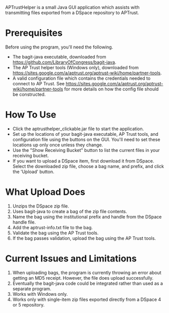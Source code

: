 APTrustHelper is a small Java GUI application which assists with transmitting files exported from a DSpace repository to APTrust.

Prerequisites
=============
Before using the program, you'll need the following.
* The bagit-java executable, downloaded from https://github.com/LibraryOfCongress/bagit-java.
* The AP Trust helper tools (Windows only), downloaded from https://sites.google.com/a/aptrust.org/aptrust-wiki/home/partner-tools.
* A valid configuration file which contains the credentials needed to connect to AP Trust. See https://sites.google.com/a/aptrust.org/aptrust-wiki/home/partner-tools for more details on how the config file should be constructed.

How To Use
==========
* Click the aptrusthelper_clickable.jar file to start the application.
* Set up the locations of your bagit-java executable, AP Trust tools, and configuration file using the buttons on the GUI. You'll need to set these locations up only once unless they change.
* Use the "Show Receiving Bucket" button to list the current files in your receiving bucket.
* If you want to upload a DSpace item, first download it from DSpace. Select the downloaded zip file, choose a bag name, and prefix, and click the 'Upload' button.

What Upload Does
================
1. Unzips the DSpace zip file.
2. Uses bagit-java to create a bag of the zip file contents.
3. Name the bag using the institutional prefix and handle from the DSpace handle file.
4. Add the aptrust-info.txt file to the bag.
5. Validate the bag using the AP Trust tools.
6. If the bag passes validation, upload the bag using the AP Trust tools.

Current Issues and Limitations
==============
1. When uploading bags, the program is currently throwing an error about getting an MD5 receipt. However, the file does upload successfully.
2. Eventually the bagit-java code could be integrated rather than used as a separate program.
3. Works with Windows only.
2. Works only with single-item zip files exported directly from a DSpace 4 or 5 repository.
